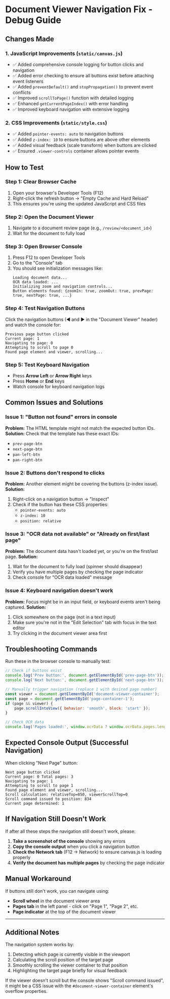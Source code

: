 # Document Viewer Navigation Fix - Debug Guide

## Changes Made

### 1. JavaScript Improvements (`static/canvas.js`)
- ✅ Added comprehensive console logging for button clicks and navigation
- ✅ Added error checking to ensure all buttons exist before attaching event listeners
- ✅ Added `preventDefault()` and `stopPropagation()` to prevent event conflicts
- ✅ Improved `scrollToPage()` function with detailed logging
- ✅ Enhanced `getCurrentPageIndex()` with error handling
- ✅ Improved keyboard navigation with extensive logging

### 2. CSS Improvements (`static/style.css`)
- ✅ Added `pointer-events: auto` to navigation buttons
- ✅ Added `z-index: 10` to ensure buttons are above other elements
- ✅ Added visual feedback (scale transform) when buttons are clicked
- ✅ Ensured `.viewer-controls` container allows pointer events

## How to Test

### Step 1: Clear Browser Cache
1. Open your browser's Developer Tools (F12)
2. Right-click the refresh button → "Empty Cache and Hard Reload"
3. This ensures you're using the updated JavaScript and CSS files

### Step 2: Open the Document Viewer
1. Navigate to a document review page (e.g., `/review/<document_id>`)
2. Wait for the document to fully load

### Step 3: Open Browser Console
1. Press F12 to open Developer Tools
2. Go to the "Console" tab
3. You should see initialization messages like:
   ```
   Loading document data...
   OCR data loaded: ...
   Initializing zoom and navigation controls...
   Button elements found: {zoomIn: true, zoomOut: true, prevPage: true, nextPage: true, ...}
   ```

### Step 4: Test Navigation Buttons
Click the navigation buttons (◀ and ▶ in the "Document Viewer" header) and watch the console for:
```
Previous page button clicked
Current page: 1
Navigating to page: 0
Attempting to scroll to page 0
Found page element and viewer, scrolling...
```

### Step 5: Test Keyboard Navigation
- Press **Arrow Left** or **Arrow Right** keys
- Press **Home** or **End** keys
- Watch console for keyboard navigation logs

## Common Issues and Solutions

### Issue 1: "Button not found" errors in console
**Problem:** The HTML template might not match the expected button IDs.
**Solution:** Check that the template has these exact IDs:
- `prev-page-btn`
- `next-page-btn`
- `pan-left-btn`
- `pan-right-btn`

### Issue 2: Buttons don't respond to clicks
**Problem:** Another element might be covering the buttons (z-index issue).
**Solution:** 
1. Right-click on a navigation button → "Inspect"
2. Check if the button has these CSS properties:
   - `pointer-events: auto`
   - `z-index: 10`
   - `position: relative`

### Issue 3: "OCR data not available" or "Already on first/last page"
**Problem:** The document data hasn't loaded yet, or you're on the first/last page.
**Solution:**
1. Wait for the document to fully load (spinner should disappear)
2. Verify you have multiple pages by checking the page indicator
3. Check console for "OCR data loaded" message

### Issue 4: Keyboard navigation doesn't work
**Problem:** Focus might be in an input field, or keyboard events aren't being captured.
**Solution:**
1. Click somewhere on the page (not in a text input)
2. Make sure you're not in the "Edit Selection" tab with focus in the text editor
3. Try clicking in the document viewer area first

## Troubleshooting Commands

Run these in the browser console to manually test:

```javascript
// Check if buttons exist
console.log('Prev button:', document.getElementById('prev-page-btn'));
console.log('Next button:', document.getElementById('next-page-btn'));

// Manually trigger navigation (replace 1 with desired page number)
const viewer = document.getElementById('document-viewer-container');
const page = document.getElementById('page-container-1');
if (page && viewer) {
    page.scrollIntoView({ behavior: 'smooth', block: 'start' });
}

// Check OCR data
console.log('Pages loaded:', window.ocrData ? window.ocrData.pages.length : 'No data');
```

## Expected Console Output (Successful Navigation)

When clicking "Next Page" button:
```
Next page button clicked
Current page: 0 Total pages: 3
Navigating to page: 1
Attempting to scroll to page 1
Found page element and viewer, scrolling...
Scroll calculation: relativeTop=850, viewerScrollTop=0
Scroll command issued to position: 834
Current page determined: 1
```

## If Navigation Still Doesn't Work

If after all these steps the navigation still doesn't work, please:

1. **Take a screenshot of the console** showing any errors
2. **Copy the console output** when you click a navigation button
3. **Check the Network tab** (F12 → Network) to ensure canvas.js is loading properly
4. **Verify the document has multiple pages** by checking the page indicator

## Manual Workaround

If buttons still don't work, you can navigate using:
- **Scroll wheel** in the document viewer area
- **Pages tab** in the left panel - click on "Page 1", "Page 2", etc.
- **Page indicator** at the top of the document viewer

---

## Additional Notes

The navigation system works by:
1. Detecting which page is currently visible in the viewport
2. Calculating the scroll position of the target page
3. Smoothly scrolling the viewer container to that position
4. Highlighting the target page briefly for visual feedback

If the viewer doesn't scroll but the console shows "Scroll command issued", it might be a CSS issue with the `#document-viewer-container` element's overflow properties.

